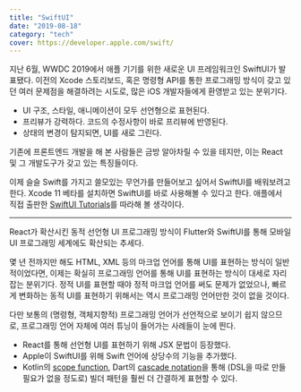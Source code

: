 ```yaml
---
title: "SwiftUI"
date: "2019-08-18"
category: "tech"
cover: https://developer.apple.com/swift/
---
```


지난 6월, WWDC 2019에서 애플 기기를 위한 새로운 UI 프레임워크인 SwiftUI가 발표됐다. 이전의 Xcode 스토리보드, 혹은 명령형 API를 통한 프로그래밍 방식이 갖고 있던 여러 문제점을 해결하려는 시도로, 많은 iOS 개발자들에게 환영받고 있는 분위기다.

- UI 구조, 스타일, 애니메이션이 모두 선언형으로 표현된다.
- 프리뷰가 강력하다. 코드의 수정사항이 바로 프리뷰에 반영된다.
- 상태의 변경이 탐지되면, UI를 새로 그린다.

기존에 프론트엔드 개발을 해 본 사람들은 금방 알아차릴 수 있을 테지만, 이는 React 및 그 개발도구가 갖고 있는 특징들이다.

이제 슬슬 Swift를 가지고 쓸모있는 무언가를 만들어보고 싶어서 SwiftUI를 배워보려고 한다. Xcode 11 베타를 설치하면 SwiftUI를 바로 사용해볼 수 있다고 한다. 애플에서 직접 출판한 [SwiftUI Tutorials](https://developer.apple.com/tutorials/swiftui/creating-and-combining-views)를 따라해 볼 생각이다.

---

React가 확산시킨 동적 선언형 UI 프로그래밍 방식이 Flutter와 SwiftUI를 통해 모바일 UI 프로그래밍 세계에도 확산되는 추세다.

몇 년 전까지만 해도 HTML, XML 등의 마크업 언어를 통해 UI를 표현하는 방식이 일반적이었다면, 이제는 확실히 프로그래밍 언어를 통해 UI를 표현하는 방식이 대세로 자리잡는 분위기다. 정적 UI를 표현할 때야 정적 마크업 언어를 써도 문제가 없었으나, 빠르게 변화하는 동적 UI를 표현하기 위해서는 역시 프로그래밍 언어만한 것이 없을 것이다.

다만 보통의 (명령형, 객체지향적) 프로그래밍 언어가 선언적으로 보이기 쉽지 않으므로, 프로그래밍 언어 자체에 여러 튜닝이 들어가는 사례들이 눈에 띈다.

- React를 통해 선언형 UI를 표현하기 위해 JSX 문법이 등장했다.
- Apple이 SwiftUI를 위해 Swift 언어에 상당수의 기능을 추가했다.
- Kotlin의 [scope function](https://kotlinlang.org/docs/reference/scope-functions.html), Dart의 [cascade notation](https://dart.dev/guides/language/language-tour#cascade-notation-)을 통해 (DSL을 따로 만들 필요가 없을 정도로) 빌더 패턴을 훨씬 더 간결하게 표현할 수 있다.